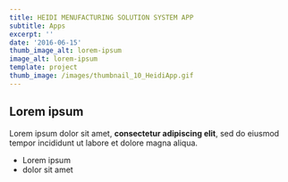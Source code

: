 ```yaml
---
title: HEIDI MENUFACTURING SOLUTION SYSTEM APP
subtitle: Apps
excerpt: ''
date: '2016-06-15'
thumb_image_alt: lorem-ipsum
image_alt: lorem-ipsum
template: project
thumb_image: /images/thumbnail_10_HeidiApp.gif
---
```

## Lorem ipsum

Lorem ipsum dolor sit amet, **consectetur adipiscing elit**, sed do eiusmod tempor incididunt ut labore et dolore magna aliqua.

- Lorem ipsum
- dolor sit amet